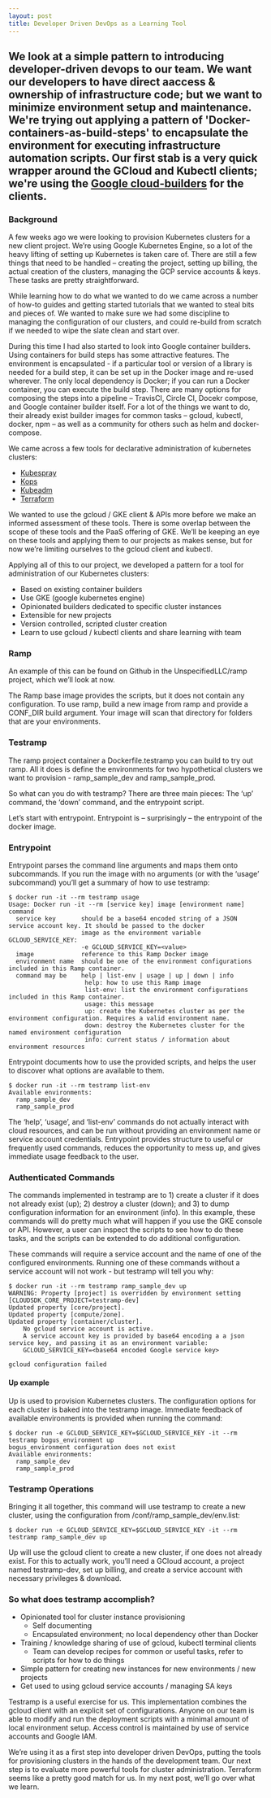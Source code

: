 ```yaml
---
layout: post
title: Developer Driven DevOps as a Learning Tool
---
```

We look at a simple pattern to introducing developer-driven devops to our team. We want our developers to have direct aaccess & ownership of infrastructure code; but we want to minimize environment setup and maintenance. We're trying out applying a pattern of 'Docker-containers-as-build-steps' to encapsulate the environment for executing infrastructure automation scripts. Our first stab is a very quick wrapper around the GCloud and Kubectl clients; we're using the [Google cloud-builders](https://github.com/GoogleCloudPlatform/cloud-builders) for the clients.
---

### Background
A few weeks ago we were looking to provision Kubernetes clusters for a new client project.
We’re using Google Kubernetes Engine, so a lot of the heavy lifting of setting up Kubernetes is taken care of.
There are still a few things that need to be handled – creating the project, setting up billing, the actual
creation of the clusters, managing the GCP service accounts & keys. These tasks are pretty straightforward.

While learning how to do what we wanted to do we came across a number of how-to guides and getting started
tutorials that we wanted to steal bits and pieces of. We wanted to make sure we had some discipline to managing
the configuration of our clusters, and could re-build from scratch if we needed to wipe the slate clean and start over.

During this time I had also started to look into Google container builders. Using containers for build steps has some
attractive features. The environment is encapsulated - if a particular tool or version of a library is needed for a
build step, it can be set up in the Docker image and re-used wherever. The only local dependency is Docker; if you
can run a Docker container, you can execute the build step. There are many options for composing the steps into a
pipeline – TravisCI, Circle CI, Docekr compose, and Google container builder itself. For a lot of the things we want
to do, their already exist builder images for common tasks – gcloud, kubectl, docker, npm – as well as a community for
others such as helm and docker-compose.

We came across a few tools for declarative administration of kubernetes clusters:
- [Kubespray](https://github.com/kubernetes-incubator/kubespray)
- [Kops](https://github.com/kubernetes/kops)
- [Kubeadm](https://github.com/kubernetes/kubeadm)
- [Terraform](https://www.terraform.io/)

We wanted to use the gcloud / GKE client & APIs more before we make an informed assessment of these tools.
There is some overlap between the scope of these tools and the PaaS offering of GKE. We’ll be keeping an eye
on these tools and applying them to our projects as makes sense, but for now we’re limiting ourselves to the
gcloud client and kubectl.

Applying all of this to our project, we developed a pattern for a tool for administration of our Kubernetes clusters:
-   Based on existing container builders
-   Use GKE (google kubernetes engine)
-   Opinionated builders dedicated to specific cluster instances
-   Extensible for new projects
-   Version controlled, scripted cluster creation
-   Learn to use gcloud / kubectl clients and share learning with team

### Ramp
An example of this can be found on Github in the UnspecifiedLLC/ramp project, which we’ll look at now.

The Ramp base image provides the scripts, but it does not contain any configuration. To use ramp, build a new image from ramp and provide a CONF_DIR build argument. Your image will scan that directory for folders that are your environments.


### Testramp
The ramp project container a Dockerfile.testramp you can build to try out ramp. All it does is define the environments for two hypothetical clusters we want to provision - ramp_sample_dev and ramp_sample_prod.

So what can you do with testramp? There are three main pieces: The ‘up’ command, the ‘down’ command, and the entrypoint script.

Let’s start with entrypoint. Entrypoint is – surprisingly – the entrypoint of the docker image.

### Entrypoint
Entrypoint parses the command line arguments and maps them onto subcommands. If you run the image with no arguments
(or with the ‘usage’ subcommand) you’ll get a summary of how to use testramp:

```console
$ docker run -it --rm testramp usage
Usage: Docker run -it --rm [service key] image [environment name] command
  service key       should be a base64 encoded string of a JSON service account key. It should be passed to the docker
                    image as the environment variable GCLOUD_SERVICE_KEY:
                    -e GCLOUD_SERVICE_KEY=<value>
  image             reference to this Ramp Docker image
  environment name  should be one of the environment configurations included in this Ramp container.
  command may be    help | list-env | usage | up | down | info
                     help: how to use this Ramp image
                     list-env: list the environment configurations included in this Ramp container.
                     usage: this message
                     up: create the Kubernetes cluster as per the environment configuration. Requires a valid environment name.
                     down: destroy the Kubernetes cluster for the named environment configuration
                     info: current status / information about environment resources
```

Entrypoint documents how to use the provided scripts, and helps the user to discover what options are available to them.

```console
$ docker run -it --rm testramp list-env
Available environments:
  ramp_sample_dev
  ramp_sample_prod
```

The ‘help’, ‘usage’, and ‘list-env’ commands do not actually interact with cloud resources, and can be run without providing an environment name or service account credentials. Entrypoint provides structure to useful or frequently used commands, reduces the opportunity to mess up, and gives immediate usage feedback to the user.

### Authenticated Commands
The commands implemented in testramp are to 1) create a cluster if it does not already exist (up); 2) destroy a cluster (down); and 3) to dump configuration information for an environment (info). In this example, these commands will do pretty much what will happen if you use the GKE console or API. However, a user can inspect the scripts to see how to do these tasks, and the scripts can be extended to do additional configuration.

These commands will require a service account and the name of one of the configured environments. Running one of these commands without a service account will not work - but testramp will tell you why:

```console
$ docker run -it --rm testramp ramp_sample_dev up
WARNING: Property [project] is overridden by environment setting [CLOUDSDK_CORE_PROJECT=testramp-dev]
Updated property [core/project].
Updated property [compute/zone].
Updated property [container/cluster].
    No gcloud service account is active.
    A service account key is provided by base64 encoding a a json service key, and passing it as an environment variable:
    GCLOUD_SERVICE_KEY=<base64 encoded Google service key>

gcloud configuration failed
```
#### Up example
Up is used to provision Kubernetes clusters. The configuration options for each cluster is baked into the testramp image. Immediate feedback of available environments is provided when running the command:

```console
$ docker run -e GCLOUD_SERVICE_KEY=$GCLOUD_SERVICE_KEY -it --rm testramp bogus_environment up
bogus_environment configuration does not exist
Available environments:
  ramp_sample_dev
  ramp_sample_prod
```

### Testramp Operations

Bringing it all together, this command will use testramp to create a new cluster, using the configuration from /conf/ramp_sample_dev/env.list:

```console
$ docker run -e GCLOUD_SERVICE_KEY=$GCLOUD_SERVICE_KEY -it --rm testramp ramp_sample_dev up
```

Up will use the gcloud client to create a new cluster, if one does not already exist. For this to actually work, you’ll need a GCloud account, a project named testramp-dev, set up billing, and create a service account with necessary privileges & download.

### So what does testramp accomplish?
-   Opinionated tool for cluster instance provisioning
    * Self documenting
    * Encapsulated environment; no local dependency other than Docker
-   Training / knowledge sharing of use of gcloud, kubectl terminal clients
    * Team can develop recipes for common or useful tasks, refer to scripts for how to do things
-   Simple pattern for creating new instances for new environments / new projects
-   Get used to using gcloud service accounts / managing SA keys

Testramp is a useful exercise for us. This implementation combines the gcloud client with an explicit set of configurations. Anyone on our team is able to modify and run the deployment scripts with a minimal amount of local environment setup. Access control is maintained by use of service accounts and Google IAM.

We’re using it as a first step into developer driven DevOps, putting the tools for provisioning clusters in the hands of the development team. Our next step is to evaluate more powerful tools for cluster administration. Terraform seems like a pretty good match for us. In my next post, we’ll go over what we learn.

